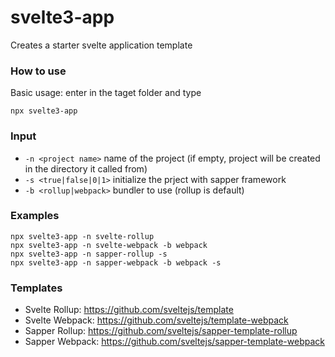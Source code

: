 # svelte3-app

Creates a starter svelte application template

### How to use

Basic usage: enter in the taget folder and type
```
npx svelte3-app
```

### Input
- `-n <project name>` name of the project (if empty, project will be created in the directory it called from)
- `-s <true|false|0|1>` initialize the prject with sapper framework
- `-b <rollup|webpack>` bundler to use (rollup is default)

### Examples

```
npx svelte3-app -n svelte-rollup
npx svelte3-app -n svelte-webpack -b webpack
npx svelte3-app -n sapper-rollup -s
npx svelte3-app -n sapper-webpack -b webpack -s
```

### Templates

- Svelte Rollup: https://github.com/sveltejs/template
- Svelte Webpack: https://github.com/sveltejs/template-webpack
- Sapper Rollup: https://github.com/sveltejs/sapper-template-rollup
- Sapper Webpack: https://github.com/sveltejs/sapper-template-webpack